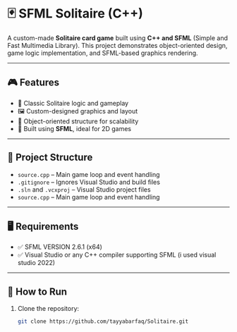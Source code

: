 # 🃏 SFML Solitaire (C++)

A custom-made **Solitaire card game** built using **C++ and SFML** (Simple and Fast Multimedia Library). This project demonstrates object-oriented design, game logic implementation, and SFML-based graphics rendering.

---

## 🎮 Features

- 🧠 Classic Solitaire logic and gameplay
- 🖼️ Custom-designed graphics and layout
- 🧱 Object-oriented structure for scalability
- 🎯 Built using **SFML**, ideal for 2D games

---

## 📁 Project Structure

- `source.cpp` – Main game loop and event handling
- `.gitignore` – Ignores Visual Studio and build files
- `.sln` and `.vcxproj` – Visual Studio project files
- `source.cpp` – Main game loop and event handling

---

## 🖥️ Requirements

- ✅ SFML VERSION 2.6.1 (x64)
- ✅ Visual Studio or any C++ compiler supporting SFML (i used visual studio 2022)

---

## 🚀 How to Run

1. Clone the repository:
   ```bash
   git clone https://github.com/tayyabarfaq/Solitaire.git

